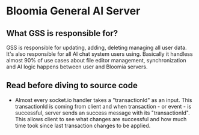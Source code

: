 # Bloomia General AI Server

## What GSS is responsible for?

GSS is responsible for updating, adding, deleting managing all user data. It's also responsible for all AI chat system users using. Basically it handless almost 90% of use cases about file editor management, synchronization and AI logic happens between user and Bloomia servers.

## Read before diving to source code

- Almost every socket.io handler takes a "transactionId" as an input. This transactionId is coming from client and when transaction - or event - is successful, server sends an success message with its "transactionId". This allows client to see what changes are successful and how much time took since last transaction changes to be applied.
